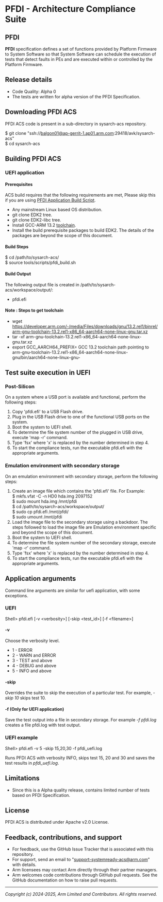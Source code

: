 
# PFDI - Architecture Compliance Suite

## PFDI
**PFDI** specification defines a set of functions provided by Platform Firmware to System Software so that System Software can schedule the execution of tests that detect faults in PEs and are executed within or controlled by the Platform Firmware.


## Release details
 - Code Quality: Alpha 0
 - The tests are written for alpha version of the PFDI Specification.

## Downloading PFDI ACS

PFDI ACS code is present in a sub-directory in sysarch-acs repository.

$ git clone "ssh://balgon01@ap-gerrit-1.ap01.arm.com:29418/avk/sysarch-acs" <br/>
$ cd sysarch-acs <br/>

## Building PFDI ACS
### UEFI application
#### Prerequisites

ACS build requires that the following requirements are met, Please skip this if you are using [PFDI Application Build Script](tools/scripts/build_pfdi_uefi.sh).

- Any mainstream Linux based OS distribution.
- git clone EDK2 tree.
- git clone EDK2-libc tree.
- Install GCC-ARM 13.2 [toolchain](https://developer.arm.com/downloads/-/arm-gnu-toolchain-downloads).
- Install the build prerequisite packages to build EDK2. The details of the packages are beyond the scope of this document.

#### Build Steps

$ cd /path/to/sysarch-acs/<br/>
$ source tools/scripts/pfdi_build.sh

#### Build Output

The following output file is created in /path/to/sysarch-acs/workspace/output/:

- pfdi.efi

#### Note : Steps to get toolchain
- wget https://developer.arm.com/-/media/Files/downloads/gnu/13.2.rel1/binrel/arm-gnu-toolchain-13.2.rel1-x86_64-aarch64-none-linux-gnu.tar.xz
- tar -xf arm-gnu-toolchain-13.2.rel1-x86_64-aarch64-none-linux-gnu.tar.xz
- export GCC_AARCH64_PREFIX= GCC 13.2 toolchain path pointing to arm-gnu-toolchain-13.2.rel1-x86_64-aarch64-none-linux-gnu/bin/aarch64-none-linux-gnu-

## Test suite execution in UEFI

### Post-Silicon

On a system where a USB port is available and functional, perform the following steps:

1. Copy 'pfdi.efi' to a USB Flash drive.
2. Plug in the USB Flash drive to one of the functional USB ports on the system.
3. Boot the system to UEFI shell.
4. To determine the file system number of the plugged in USB drive, execute 'map -r' command.
5. Type 'fsx' where 'x' is replaced by the number determined in step 4.
6. To start the compliance tests, run the executable pfdi.efi with the appropriate arguments.

### Emulation environment with secondary storage

On an emulation environment with secondary storage, perform the following steps:

1. Create an image file which contains the 'pfdi.efi' file. For Example: <br/>
$ mkfs.vfat -C -n HD0 hda.img 2097152 <br/>
$ sudo mount hda.img /mnt/pfdi <br/>
$ cd /path/to/sysarch-acs/workspace/output/ <br/>
$ sudo cp pfdi.efi /mnt/pfdi/ <br/>
$ sudo umount /mnt/pfdi
2. Load the image file to the secondary storage using a backdoor. The steps followed to load the image file are Emulation environment specific and beyond the scope of this document.
3. Boot the system to UEFI shell.
4. To determine the file system number of the secondary storage, execute 'map -r' command.
5. Type 'fsx' where 'x' is replaced by the number determined in step 4.
6. To start the compliance tests, run the executable pfdi.efi with the appropriate arguments.

## Application arguments

Command line arguments are similar for uefi application, with some exceptions.

### UEFI

Shell> pfdi.efi [-v &lt;verbosity&gt;] [-skip &lt;test_id&gt;] [-f &lt;filename&gt;]

#### -v
Choose the verbosity level.

- 1 - ERROR
- 2 - WARN and ERROR
- 3 - TEST and above
- 4 - DEBUG and above
- 5 - INFO and above

#### -skip
Overrides the suite to skip the execution of a particular
test. For example, <i>-skip 10</i> skips test 10.

#### -f (Only for UEFI application)
Save the test output into a file in secondary storage. For example <i>-f pfdi.log</i> creates a file pfdi.log with test output.

### UEFI example

Shell> pfdi.efi -v 5 -skip 15,20,30 -f pfdi_uefi.log

Runs PFDI ACS with verbosity INFO, skips test 15, 20 and 30 and saves the test results in <i>pfdi_uefi.log</i>.

## Limitations

 - Since this is a Alpha quality release, contains limited number of tests based on PFDI Specification.

## License
PFDI ACS is distributed under Apache v2.0 License.

## Feedback, contributions, and support

 - For feedback, use the GitHub Issue Tracker that is associated with this repository.
 - For support, send an email to "support-systemready-acs@arm.com" with details.
 - Arm licensees may contact Arm directly through their partner managers.
 - Arm welcomes code contributions through GitHub pull requests. See the GitHub documentation on how to raise pull requests.

--------------

*Copyright (c) 2024-2025, Arm Limited and Contributors. All rights reserved.*
